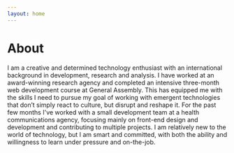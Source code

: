 ```yaml
---
layout: home
---
```

# About

I am a creative and determined technology enthusiast with an international background in development, research and analysis. I have worked at an award-winning research agency and completed an intensive three-month web development course at General Assembly. This has equipped me with the skills I need to pursue my goal of working with emergent technologies that don’t simply react to culture, but disrupt and reshape it. For the past few months I've worked with a small development team at a health communications agency, focusing mainly on front-end design and development and contributing to multiple projects. I am relatively new to the world of technology, but I am smart and committed, with both the ability and willingness to learn under pressure and on-the-job.

